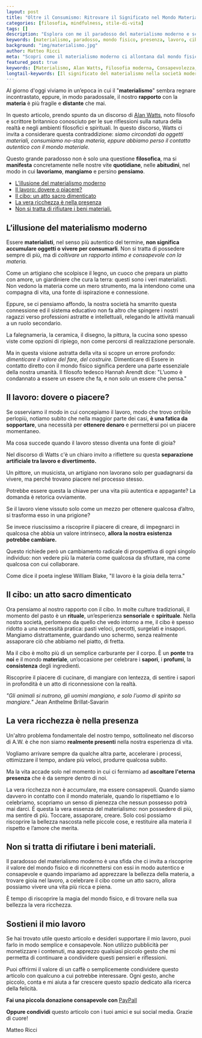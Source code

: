 ```yaml
---
layout: post
title: "Oltre il Consumismo: Ritrovare il Significato nel Mondo Materiale"
categories: [filosofia, mindfulness, stile-di-vita]
tags: []
description: "Esplora con me il paradosso del materialismo moderno e scopri come riconnettersi con il mondo fisico per vivere una vita più autentica e appagante."
keywords: [materialismo, paradosso, mondo fisico, presenza, lavoro, cibo, vita consapevole, consumerismo] 
background: "img/materialismo.jpg" 
author: Matteo Ricci
meta: "Scopri come il materialismo moderno ci allontana dal mondo fisico e come riscoprire la bellezza nella vita quotidiana."
featured_post: true
keywords: [Materialismo, Alan Watts, Filosofia moderna, Consapevolezza, Lavoro e felicità, Spiritualità e materia, Consumo consapevole, Educazione e manualità, Presenza mentale, Connessione con la materia]
longtail-keywords: [Il significato del materialismo nella società moderna, Come riscoprire il legame con il mondo fisico, Il paradosso del materialismo spiegato da Alan Watts, Perché abbiamo perso il contatto con la materia, Materialismo e spiritualità due concetti opposti?, Il ruolo del lavoro nella ricerca della felicità, Come trasformare il lavoro in una fonte di gioia, Il valore della manualità in un mondo digitale, L'importanza della presenza nella vita quotidiana, Perché il cibo è un atto sacro dimenticato, Mangiare con consapevolezza per una vita più ricca, Come il consumismo ci ha allontanati dalla materia, Ritrovare la bellezza nelle piccole cose della vita, Il vero materialismo non è accumulare ma sentire,Perché l’educazione moderna ignora il valore del fare]
---
```


Al giorno d'oggi viviamo in un’epoca in cui il "**materialismo**" sembra regnare incontrastato, eppure, in modo paradossale, il nostro **rapporto** con la **materia** è più fragile e **distante** che mai. 

In questo articolo, prendo spunto da un discorso di [Alan Watts](https://www.youtube.com/watch?v=gL7ZJGRpY78), noto filosofo e scrittore britannico conosciuto per le sue riflessioni sulla natura della realtà e negli ambienti filosofici e spirituali.
In questo discorso, Watts ci invita a considerare questa contraddizione: *siamo circondati da oggetti materiali, consumiamo no-stop materia, eppure abbiamo perso il contatto autentico con il mondo materiale.*

Questo grande paradosso non è solo una questione **filosofica**, ma si **manifesta** concretamente nelle nostre vite **quotidiane**, nelle **abitudini**, nel modo in cui **lavoriamo**, **mangiamo** e persino **pensiamo**.

- [L’illusione del materialismo moderno](#lillusione-del-materialismo-moderno)
- [Il lavoro: dovere o piacere?](#il-lavoro-dovere-o-piacere)
- [Il cibo: un atto sacro dimenticato](#il-cibo-un-atto-sacro-dimenticato)
- [La vera ricchezza è nella presenza](#la-vera-ricchezza-è-nella-presenza)
- [Non si tratta di rifiutare i beni materiali.](#non-si-tratta-di-rifiutare-i-beni-materiali)


## L’illusione del materialismo moderno

Essere **materialisti**, nel senso più autentico del termine, **non significa accumulare oggetti o vivere per consumarli**. Non si tratta di possedere sempre di più, ma di *coltivare un rapporto intimo e consapevole con la materia.* 

Come un artigiano che scolpisce il legno, un cuoco che prepara un piatto con amore, un giardiniere che cura la terra: questi sono i veri materialisti. Non vedono la materia come un mero strumento, ma la intendono come una compagna di vita, una fonte di ispirazione e connessione.

Eppure, se ci pensiamo affondo, la nostra società ha smarrito questa connessione ed il sistema educativo non fa altro che spingere i nostri ragazzi verso professioni astratte e intellettuali, relegando le attività manuali a un ruolo secondario. 

La falegnameria, la ceramica, il disegno, la pittura, la cucina sono spesso viste come opzioni di ripiego, non come percorsi di realizzazione personale. 

Ma in questa visione astratta della vita si scopre un errore profondo: *dimenticare il valore del fare, del costruire.*  Dimenticare di Essere in contatto diretto con il mondo fisico significa perdere una parte essenziale della nostra umanità. Il filosofo tedesco Hannah Arendt dice: "L’uomo è condannato a essere un essere che fa, e non solo un essere che pensa."

## Il lavoro: dovere o piacere?

Se osserviamo il modo in cui concepiamo il lavoro, modo che trovo orribile perlopiù, notiamo subito che nella maggior parte dei casi, **è una fatica da sopportare**, una necessità per **ottenere denaro** e permettersi poi un piacere momentaneo. 

Ma cosa succede quando il lavoro stesso diventa una fonte di gioia? 

Nel discorso di Watts  c'è un chiaro invito a riflettere su questa **separazione artificiale tra lavoro e divertimento.** 

Un pittore, un musicista, un artigiano non lavorano solo per guadagnarsi da vivere, ma perché trovano piacere nel processo stesso. 

Potrebbe essere questa la chiave per una vita più autentica e appagante? La domanda è retorica ovviamente.

Se il lavoro viene vissuto solo come un mezzo per ottenere qualcosa d’altro, si trasforma esso in una prigione? 

Se invece riuscissimo a riscoprire il piacere di creare, di impegnarci in qualcosa che abbia un valore intrinseco, **allora la nostra esistenza potrebbe cambiare.** 

Questo richiede però un cambiamento radicale di prospettiva di ogni singolo individuo: non vedere più la materia come qualcosa da sfruttare, ma come qualcosa con cui collaborare. 

Come dice il poeta inglese William Blake, "Il lavoro è la gioia della terra."

## Il cibo: un atto sacro dimenticato

Ora pensiamo al nostro rapporto con il cibo. In molte culture tradizionali, il momento del pasto è un **rituale**, un’esperienza **sensoriale** e **spirituale**. Nella nostra società, perlomeno da quello che vedo intorno a me, il cibo è spesso ridotto a una necessità pratica: pasti veloci, precotti, surgelati e insapori. Mangiamo distrattamente, guardando uno schermo, senza realmente assaporare ciò che abbiamo nel piatto, di fretta.

Ma il cibo è molto più di un semplice carburante per il corpo. È un **ponte** tra **noi** e il mondo **materiale**, un’occasione per celebrare i **sapori**, i **profumi**, la **consistenza** degli ingredienti. 

Riscoprire il piacere di cucinare, di mangiare con lentezza, di sentire i sapori in profondità è un atto di riconnessione con la realtà. 

*"Gli animali si nutrono, gli uomini mangiano, e solo l’uomo di spirito sa mangiare."* Jean Anthelme Brillat-Savarin

## La vera ricchezza è nella presenza

Un'altro problema fondamentale del nostro tempo, sottolineato nel discorso di A.W. è che non siamo **realmente presenti** nella nostra esperienza di vita. 

Vogliamo arrivare sempre da qualche altra parte, accelerare i processi, ottimizzare il tempo, andare più veloci, produrre qualcosa subito. 

Ma la vita accade solo nel momento in cui ci fermiamo ad **ascoltare l'eterna presenza** che è da sempre dentro di noi.

La vera ricchezza non è accumulare, ma essere consapevoli. Quando siamo davvero in contatto con il mondo materiale, quando lo rispettiamo e lo celebriamo, scopriamo un senso di pienezza che nessun possesso potrà mai darci. È questa la vera essenza del materialismo: non possedere di più, ma sentire di più. Toccare, assaporare, creare. Solo così possiamo riscoprire la bellezza nascosta nelle piccole cose, e restituire alla materia il rispetto e l’amore che merita.

## Non si tratta di rifiutare i beni materiali. 

Il paradosso del materialismo moderno è una sfida che ci invita a riscoprire il valore del mondo fisico e di riconnettersi con essi in modo autentico e consapevole e quando impariamo ad apprezzare la bellezza della materia, a trovare gioia nel lavoro, a celebrare il cibo come un atto sacro, allora possiamo vivere una vita più ricca e piena. 

È tempo di riscoprire la magia del mondo fisico, e di trovare nella sua bellezza la vera ricchezza.

<h2>Sostieni il mio lavoro</h2>
<p>Se hai trovato utile questo articolo e desideri supportare il mio lavoro, puoi farlo in modo semplice e consapevole. Non utilizzo pubblicità per monetizzare i contenuti, ma apprezzo qualsiasi piccolo gesto che mi permetta di continuare a condividere questi pensieri e riflessioni.</p>

<p>Puoi offrirmi il valore di un caffè o semplicemente condividere questo articolo con qualcuno a cui potrebbe interessare. Ogni gesto, anche piccolo, conta e mi aiuta a far crescere questo spazio dedicato alla ricerca della felicità.</p>

<p><strong>Fai una piccola donazione consapevole con </strong> <a href="https://www.paypal.me/pythonmat" target="_blank" rel="noopener noreferrer"> PayPall </a>

<p><strong>Oppure condividi</strong> questo articolo con i tuoi amici e sui social media. Grazie di cuore!</p>

Matteo Ricci
